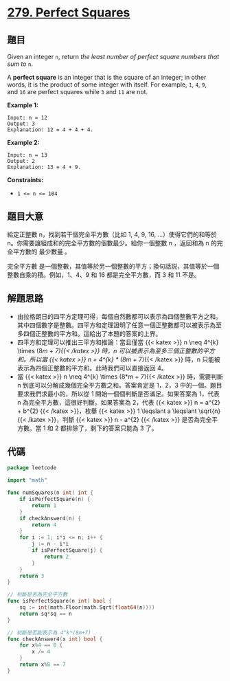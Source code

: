 # [279. Perfect Squares](https://leetcode.com/problems/perfect-squares/)


## 題目

Given an integer `n`, return *the least number of perfect square numbers that sum to* `n`.

A **perfect square** is an integer that is the square of an integer; in other words, it is the product of some integer with itself. For example, `1`, `4`, `9`, and `16` are perfect squares while `3` and `11` are not.

**Example 1:**

```
Input: n = 12
Output: 3
Explanation: 12 = 4 + 4 + 4.
```

**Example 2:**

```
Input: n = 13
Output: 2
Explanation: 13 = 4 + 9.
```

**Constraints:**

- `1 <= n <= 104`

## 題目大意

給定正整數 n，找到若干個完全平方數（比如 1, 4, 9, 16, ...）使得它們的和等於 n。你需要讓組成和的完全平方數的個數最少。給你一個整數 n ，返回和為 n 的完全平方數的 最少數量 。

完全平方數 是一個整數，其值等於另一個整數的平方；換句話説，其值等於一個整數自乘的積。例如，1、4、9 和 16 都是完全平方數，而 3 和 11 不是。

## 解題思路

- 由拉格朗日的四平方定理可得，每個自然數都可以表示為四個整數平方之和。 其中四個數字是整數。四平方和定理證明了任意一個正整數都可以被表示為至多四個正整數的平方和。這給出了本題的答案的上界。
- 四平方和定理可以推出三平方和推論：當且僅當 {{< katex >}} n \neq 4^{k} \times (8*m + 7){{< /katex >}} 時，n 可以被表示為至多三個正整數的平方和。所以當 {{< katex >}} n = 4^{k} * (8*m + 7){{< /katex >}}  時，n 只能被表示為四個正整數的平方和。此時我們可以直接返回 4。
- 當 {{< katex >}} n \neq 4^{k} \times (8*m + 7){{< /katex >}} 時，需要判斷 n 到底可以分解成幾個完全平方數之和。答案肯定是 1，2，3 中的一個。題目要求我們求最小的，所以從 1 開始一個個判斷是否滿足。如果答案為 1，代表 n 為完全平方數，這很好判斷。如果答案為 2，代表 {{< katex >}} n = a^{2} + b^{2} {{< /katex >}}，枚舉 {{< katex >}} 1 \leqslant a \leqslant \sqrt{n} {{< /katex >}}，判斷  {{< katex >}} n - a^{2} {{< /katex >}} 是否為完全平方數。當 1 和 2 都排除了，剩下的答案只能為 3 了。

## 代碼

```go
package leetcode

import "math"

func numSquares(n int) int {
	if isPerfectSquare(n) {
		return 1
	}
	if checkAnswer4(n) {
		return 4
	}
	for i := 1; i*i <= n; i++ {
		j := n - i*i
		if isPerfectSquare(j) {
			return 2
		}
	}
	return 3
}

// 判斷是否為完全平方數
func isPerfectSquare(n int) bool {
	sq := int(math.Floor(math.Sqrt(float64(n))))
	return sq*sq == n
}

// 判斷是否能表示為 4^k*(8m+7)
func checkAnswer4(x int) bool {
	for x%4 == 0 {
		x /= 4
	}
	return x%8 == 7
}
```